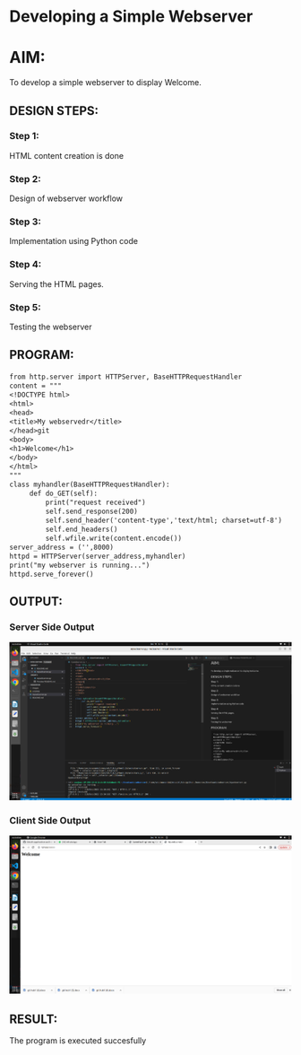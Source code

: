 # Developing a Simple Webserver

# AIM:

To develop a simple webserver to display Welcome.

## DESIGN STEPS:

### Step 1:

HTML content creation is done

### Step 2:

Design of webserver workflow

### Step 3:

Implementation using Python code

### Step 4:

Serving the HTML pages.

### Step 5:

Testing the webserver

## PROGRAM:
```
from http.server import HTTPServer, BaseHTTPRequestHandler
content = """
<!DOCTYPE html>
<html>
<head>
<title>My webservedr</title>
</head>git 
<body>
<h1>Welcome</h1>
</body>
</html>
"""
class myhandler(BaseHTTPRequestHandler):
     def do_GET(self):
         print("request received")
         self.send_response(200)
         self.send_header('content-type','text/html; charset=utf-8')
         self.end_headers()
         self.wfile.write(content.encode())
server_address = ('',8000)
httpd = HTTPServer(server_address,myhandler)
print("my webserver is running...")
httpd.serve_forever() 
```

## OUTPUT:

### Server Side Output
![Server Side output](./images/Serversideoutput.png)

### Client Side Output

![Client Side Output](./images/Clientsideoutput.png)

## RESULT:

The program is executed succesfully
